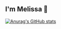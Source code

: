 ## I'm Melissa 👋

[![Anurag's GitHub stats](https://github-readme-stats.vercel.app/api?username=msmelissacz21)](https://github.com/msmelissacz21/github-readme-stats)
